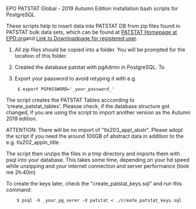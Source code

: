 EPO PATSTAT Global - 2019 Autumn Edition installation bash scripts for PostgreSQL


These scripts help to insert data into PATSTAT DB from zip files found in PATSTAT bulk data sets, which can be found at [PATSTAT Homepage at EPO.org](https://www.epo.org/searching-for-patents/business/patstat.html#tab-1)and [Link to Downloadpage for registered user](https://publication.epo.org/raw-data/product-list).

1. All zip files should be copied into a folder. You will be prompted for the location of this folder. 

2. Created the database patstat with pgAdmin in PostgreSQL. To

3. Export your password to avoid retyping it with e.g.

        $ export PGPASSWORD='_your_password_'


The script creates the PATSTAT Tables acccording to 'create_patstat_tables'. Pleasse check, if the database structure got changed, if you are using the script to import another version as the Autumn 2019 edition. 

ATTENTION: There will be no import of "tls203_appl_abstr". Please adopt the script if you need the around 100GB of abstract data in addition to the e.g. tls202_appln_title. 

The script then unzips the files in a tmp directory and imports them with psql into your database. This takes some time, depending on your hd speed while unzipping and your internet connection and server performance (took me 2h:40m) 

To create the keys later, check the "create_patstat_keys.sql" and run this command:

        $ psql -h _your_pg_serer -d patstat < ./create_patstat_keys.sql



